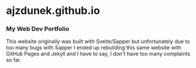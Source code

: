 # ajzdunek.github.io
### My Web Dev Portfolio


This website originally was built with Svelte/Sapper but unfortunately due to too many bugs with Sapper I ended up rebuilding this same website with GitHub Pages and Jekyll and I have to say, I don't have too many complaints so far. 
